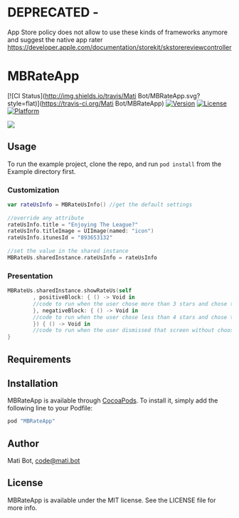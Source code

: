 # DEPRECATED - 

App Store policy does not allow to use these kinds of frameworks anymore and suggest the native app rater
https://developer.apple.com/documentation/storekit/skstorereviewcontroller

# MBRateApp

[![CI Status](http://img.shields.io/travis/Mati Bot/MBRateApp.svg?style=flat)](https://travis-ci.org/Mati Bot/MBRateApp)
[![Version](https://img.shields.io/cocoapods/v/MBRateApp.svg?style=flat)](http://cocoapods.org/pods/MBRateApp)
[![License](https://img.shields.io/cocoapods/l/MBRateApp.svg?style=flat)](http://cocoapods.org/pods/MBRateApp)
[![Platform](https://img.shields.io/cocoapods/p/MBRateApp.svg?style=flat)](http://cocoapods.org/pods/MBRateApp)

![](https://raw.githubusercontent.com/MatiBot/MBRateApp/master/Screenshots/MBChatApp.gif)
## Usage

To run the example project, clone the repo, and run `pod install` from the Example directory first.

### Customization

```swift
var rateUsInfo = MBRateUsInfo() //get the default settings
        
//override any attribute
rateUsInfo.title = "Enjoying The League?"
rateUsInfo.titleImage = UIImage(named: "icon")
rateUsInfo.itunesId = "893653132"
        
//set the value in the shared instance
MBRateUs.sharedInstance.rateUsInfo = rateUsInfo
```

### Presentation

```swift
MBRateUs.sharedInstance.showRateUs(self
        , positiveBlock: { () -> Void in
        //code to run when the user chose more than 3 stars and chose to rate in the app store
        }, negativeBlock: { () -> Void in
        //code to run when the user chose less than 4 stars and chose to send feedback
        }) { () -> Void in
        //code to run when the user dismissed that screen without choosing anything
}
```

## Requirements

## Installation

MBRateApp is available through [CocoaPods](http://cocoapods.org). To install
it, simply add the following line to your Podfile:

```ruby
pod "MBRateApp"
```

## Author

Mati Bot, code@mati.bot

## License

MBRateApp is available under the MIT license. See the LICENSE file for more info.
